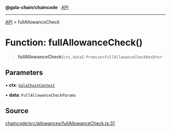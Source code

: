 **@gala-chain/chaincode** ∙ [API](../exports.md)

***

[API](../exports.md) > fullAllowanceCheck

# Function: fullAllowanceCheck()

> **fullAllowanceCheck**(`ctx`, `data`): `Promise`\<`FullAllowanceCheckResDto`\>

## Parameters

▪ **ctx**: [`GalaChainContext`](../classes/GalaChainContext.md)

▪ **data**: `FullAllowanceCheckParams`

## Source

[chaincode/src/allowances/fullAllowanceCheck.ts:31](https://github.com/GalaChain/sdk/blob/bcbbb18/chaincode/src/allowances/fullAllowanceCheck.ts#L31)

